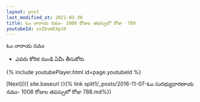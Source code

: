 ```yaml
---
layout: post
last_modified_at: 2021-03-30
title: ఓం నారాయ నమః- 1008 రోజుల తపస్సులో రోజు  789
youtubeId: svIbvmEXpJ4
---
```

 
 
 ఓం నారాయ నమః  
 
 -  ఎవరు కోరిక నుండి ఏమీ తీసుకోరు 
 
  
 
  
 
 
 
 
 
 


{% include youtubePlayer.html id=page.youtubeId %}
 
[Next]({{ site.baseurl }}{% link  split1/_posts/2016-11-07-ఓం సురభ్యుధారణాయ నమః- 1008 రోజుల తపస్సులో రోజు  788.md%})
 
